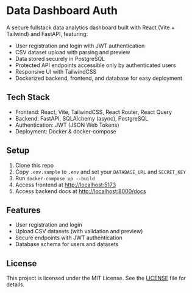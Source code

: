 # Data Dashboard Auth

A secure fullstack data analytics dashboard built with React (Vite + Tailwind) and FastAPI, featuring:

- User registration and login with JWT authentication  
- CSV dataset upload with parsing and preview  
- Data stored securely in PostgreSQL  
- Protected API endpoints accessible only by authenticated users  
- Responsive UI with TailwindCSS  
- Dockerized backend, frontend, and database for easy deployment

## Tech Stack

- Frontend: React, Vite, TailwindCSS, React Router, React Query  
- Backend: FastAPI, SQLAlchemy (async), PostgreSQL  
- Authentication: JWT (JSON Web Tokens)  
- Deployment: Docker & docker-compose  

## Setup

1. Clone this repo  
2. Copy `.env.sample` to `.env` and set your `DATABASE_URL` and `SECRET_KEY`  
3. Run `docker-compose up --build`  
4. Access frontend at [http://localhost:5173](http://localhost:5173)  
5. Access backend docs at [http://localhost:8000/docs](http://localhost:8000/docs)  

## Features

- User registration and login  
- Upload CSV datasets (with validation and preview)  
- Secure endpoints with JWT authentication  
- Database schema for users and datasets  

## License

This project is licensed under the MIT License. See the [LICENSE](LICENSE) file for details.
